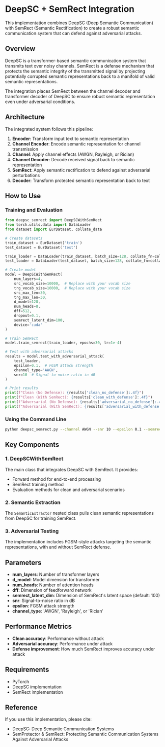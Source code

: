 # DeepSC + SemRect Integration

This implementation combines DeepSC (Deep Semantic Communication) with SemRect (Semantic Rectification) to create a robust semantic communication system that can defend against adversarial attacks.

## Overview

DeepSC is a transformer-based semantic communication system that transmits text over noisy channels. SemRect is a defense mechanism that protects the semantic integrity of the transmitted signal by projecting potentially corrupted semantic representations back to a manifold of valid semantic representations.

The integration places SemRect between the channel decoder and transformer decoder of DeepSC to ensure robust semantic representation even under adversarial conditions.

## Architecture

The integrated system follows this pipeline:

1. **Encoder**: Transform input text to semantic representation
2. **Channel Encoder**: Encode semantic representation for channel transmission
3. **Channel**: Apply channel effects (AWGN, Rayleigh, or Rician)
4. **Channel Decoder**: Decode received signal back to semantic representation
5. **SemRect**: Apply semantic rectification to defend against adversarial perturbations
6. **Decoder**: Transform protected semantic representation back to text

## How to Use

### Training and Evaluation

```python
from deepsc_semrect import DeepSCWithSemRect
from torch.utils.data import DataLoader
from dataset import EurDataset, collate_data

# Create datasets
train_dataset = EurDataset('train')
test_dataset = EurDataset('test')

train_loader = DataLoader(train_dataset, batch_size=128, collate_fn=collate_data)
test_loader = DataLoader(test_dataset, batch_size=128, collate_fn=collate_data)

# Create model
model = DeepSCWithSemRect(
    num_layers=4,
    src_vocab_size=10000,  # Replace with your vocab size
    trg_vocab_size=10000,  # Replace with your vocab size
    src_max_len=30,
    trg_max_len=30,
    d_model=128,
    num_heads=8,
    dff=512,
    dropout=0.1,
    semrect_latent_dim=100,
    device='cuda'
)

# Train SemRect
model.train_semrect(train_loader, epochs=30, lr=1e-4)

# Test with adversarial attacks
results = model.test_with_adversarial_attack(
    test_loader,
    epsilon=0.1,  # FGSM attack strength
    channel_type='AWGN',
    snr=10  # Signal-to-noise ratio in dB
)

# Print results
print(f"Clean (No Defense): {results['clean_no_defense']:.4f}")
print(f"Clean (With SemRect): {results['clean_with_defense']:.4f}")
print(f"Adversarial (No Defense): {results['adversarial_no_defense']:.4f}")
print(f"Adversarial (With SemRect): {results['adversarial_with_defense']:.4f}")
```

### Using the Command Line

```bash
python deepsc_semrect.py --channel AWGN --snr 10 --epsilon 0.1 --semrect-epochs 30
```

## Key Components

### 1. DeepSCWithSemRect

The main class that integrates DeepSC with SemRect. It provides:

- Forward method for end-to-end processing
- SemRect training method 
- Evaluation methods for clean and adversarial scenarios

### 2. Semantic Extraction

The `SemanticExtractor` nested class pulls clean semantic representations from DeepSC for training SemRect.

### 3. Adversarial Testing

The implementation includes FGSM-style attacks targeting the semantic representations, with and without SemRect defense.

## Parameters

- **num_layers**: Number of transformer layers
- **d_model**: Model dimension for transformer
- **num_heads**: Number of attention heads
- **dff**: Dimension of feedforward network
- **semrect_latent_dim**: Dimension of SemRect's latent space (default: 100)
- **snr**: Signal-to-noise ratio in dB
- **epsilon**: FGSM attack strength
- **channel_type**: 'AWGN', 'Rayleigh', or 'Rician'

## Performance Metrics

- **Clean accuracy**: Performance without attack
- **Adversarial accuracy**: Performance under attack
- **Defense improvement**: How much SemRect improves accuracy under attack

## Requirements

- PyTorch
- DeepSC implementation
- SemRect implementation

## Reference

If you use this implementation, please cite:

- DeepSC: Deep Semantic Communication Systems
- SemProtector & SemRect: Protecting Semantic Communication Systems Against Adversarial Attacks 